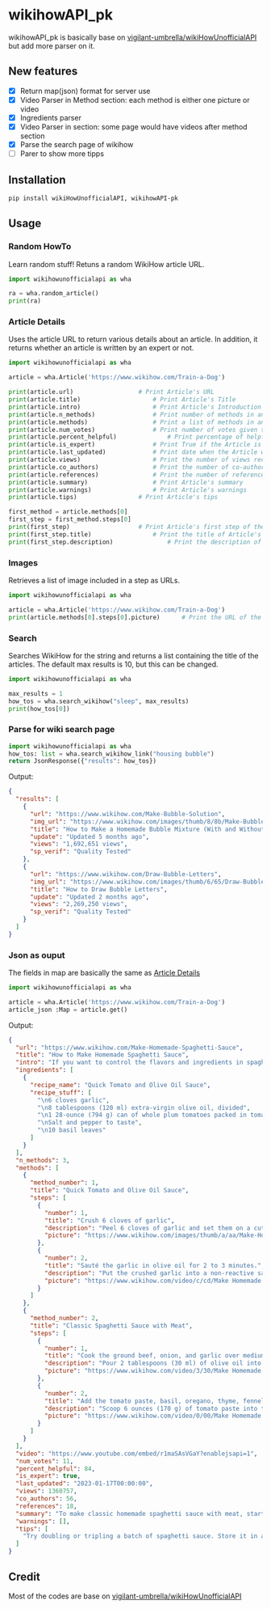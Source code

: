 # wikihowAPI_pk

wikihowAPI_pk is basically base on [vigilant-umbrella/wikiHowUnofficialAPI
](https://github.com/vigilant-umbrella/wikiHowUnofficialAPI.git) but add more parser on it.

## New features

- [x] Return map(json) format for server use
- [x] Video Parser in Method section: each method is either one picture or video
- [x] Ingredients parser
- [x] Video Parser in section: some page would have videos after method section
- [x] Parse the search page of wikihow
- [ ] Parer to show more tipps

## Installation

```bash
pip install wikiHowUnofficialAPI, wikihowAPI-pk
```

## Usage

### Random HowTo

Learn random stuff! Retuns a random WikiHow article URL.

```python
import wikihowunofficialapi as wha

ra = wha.random_article()
print(ra)
```

### Article Details

Uses the article URL to return various details about an article. In addition, it returns whether an article is written by an expert or not.

```python
import wikihowunofficialapi as wha

article = wha.Article('https://www.wikihow.com/Train-a-Dog')

print(article.url)					# Print Article's URL
print(article.title)					# Print Article's Title
print(article.intro)					# Print Article's Introduction
print(article.n_methods)				# Print number of methods in an Article
print(article.methods)					# Print a list of methods in an Article
print(article.num_votes)				# Print number of votes given to an Article
print(article.percent_helpful)				# Print percentage of helpful votes given to an Article
print(article.is_expert)				# Print True if the Article is written by an expert
print(article.last_updated)				# Print date when the Article was last updated
print(article.views)					# Print the number of views recieved by Article
print(article.co_authors)				# Print the number of co-authors of an Article
print(article.references)				# Print the number of references in an Article
print(article.summary)					# Print Article's summary
print(article.warnings)					# Print Article's warnings
print(article.tips)					# Print Article's tips

first_method = article.methods[0]
first_step = first_method.steps[0]
print(first_step)					# Print Article's first step of the first method
print(first_step.title)					# Print the title of Article's first step of the first method
print(first_step.description)				# Print the description of Article's first step of the first method
```

### Images

Retrieves a list of image included in a step as URLs.

```python
import wikihowunofficialapi as wha

article = wha.Article('https://www.wikihow.com/Train-a-Dog')
print(article.methods[0].steps[0].picture)		# Print the URL of the image of Article's first step of the first method

```

### Search

Searches WikiHow for the string and returns a list containing the title of the articles. The default max results is 10, but this can be changed.

```python
import wikihowunofficialapi as wha

max_results = 1
how_tos = wha.search_wikihow("sleep", max_results)
print(how_tos[0])
```

### Parse for wiki search page

```python
import wikihowunofficialapi as wha
how_tos: list = wha.search_wikihow_link("housing bubble")
return JsonResponse({"results": how_tos})
```

Output:

```json
{
  "results": [
    {
      "url": "https://www.wikihow.com/Make-Bubble-Solution",
      "img_url": "https://www.wikihow.com/images/thumb/8/8b/Make-Bubble-Solution-Step-10-Version-9.jpg/-crop-250-145-250px-Make-Bubble-Solution-Step-10-Version-9.jpg",
      "title": "How to Make a Homemade Bubble Mixture (With and Without Glycerin)",
      "update": "Updated 5 months ago",
      "views": "1,692,651 views",
      "sp_verif": "Quality Tested"
    },
    {
      "url": "https://www.wikihow.com/Draw-Bubble-Letters",
      "img_url": "https://www.wikihow.com/images/thumb/6/65/Draw-Bubble-Letters-Step-5-Version-5.jpg/-crop-250-145-250px-Draw-Bubble-Letters-Step-5-Version-5.jpg",
      "title": "How to Draw Bubble Letters",
      "update": "Updated 2 months ago",
      "views": "2,269,250 views",
      "sp_verif": "Quality Tested"
    }
  ]
}
```

### Json as ouput

The fields in map are basically the same as [Article Details](#article-details)

```python
import wikihowunofficialapi as wha

article = wha.Article('https://www.wikihow.com/Train-a-Dog')
article_json :Map = article.get()
```

Output:

```json
{
  "url": "https://www.wikihow.com/Make-Homemade-Spaghetti-Sauce",
  "title": "How to Make Homemade Spaghetti Sauce",
  "intro": "If you want to control the flavors and ingredients in spaghetti sauce, create your own! For a quick tomato and olive oil sauce that tastes fresh, simmer canned tomatoes in garlic, olive oil, and fresh basil. You can also make a meat spaghetti sauce that uses classic herbs and cooks until the meat is tender. Marinara sauce is also easy to make at a moment's notice. Just sauté a little onion and garlic in olive oil before you add red wine and tomatoes. Then cook the sauce until the tomatoes soften and lose their shape.",
  "ingredients": [
    {
      "recipe_name": "Quick Tomato and Olive Oil Sauce",
      "recipe_stuff": [
        "\n6 cloves garlic",
        "\n8 tablespoons (120 ml) extra-virgin olive oil, divided",
        "\n1 28-ounce (794 g) can of whole plum tomatoes packed in tomato juice",
        "\nSalt and pepper to taste",
        "\n10 basil leaves"
      ]
    }
  ],
  "n_methods": 3,
  "methods": [
    {
      "method_number": 1,
      "title": "Quick Tomato and Olive Oil Sauce",
      "steps": [
        {
          "number": 1,
          "title": "Crush 6 cloves of garlic",
          "description": "Peel 6 cloves of garlic and set them on a cutting board. Use the flat blade of a chef's knife to press down firmly on each clove of garlic.\nThe pressure will crush the garlic and release flavor.",
          "picture": "https://www.wikihow.com/images/thumb/a/aa/Make-Homemade-Spaghetti-Sauce-Step-1-Version-6.jpg/v4-460px-Make-Homemade-Spaghetti-Sauce-Step-1-Version-6.jpg"
        },
        {
          "number": 2,
          "title": "Sauté the garlic in olive oil for 2 to 3 minutes.",
          "description": "Put the crushed garlic into a non-reactive saucepan and pour in 5 tablespoons (74 ml) of the extra-virgin olive oil. Turn the burner to medium and heat the garlic until it becomes golden brown.\nStir the garlic occasionally so it cooks evenly.",
          "picture": "https://www.wikihow.com/video/c/cd/Make Homemade Spaghetti Sauce Step 2 Version 5.360p.mp4"
        }
      ]
    },
    {
      "method_number": 2,
      "title": "Classic Spaghetti Sauce with Meat",
      "steps": [
        {
          "number": 1,
          "title": "Cook the ground beef, onion, and garlic over medium heat for 7 to 8 minutes.",
          "description": "Pour 2 tablespoons (30 ml) of olive oil into a large skillet or Dutch oven and turn the burner to medium. Stir in 1 pound (450 g) of lean ground beef, 1 cup (150 g) of diced yellow onion, and 2 teaspoons (6 g) of minced garlic. Stir and cook the meat mixture until the beef is browned and crumbly.\nSince you're using lean ground beef, there shouldn't be much grease to drain off. If the meat is very greasy, drain off excess grease before finishing the sauce.",
          "picture": "https://www.wikihow.com/video/3/30/Make Homemade Spaghetti Sauce Step 8 Version 5.360p.mp4"
        },
        {
          "number": 2,
          "title": "Add the tomato paste, basil, oregano, thyme, fennel, and optional crushed pepper.",
          "description": "Scoop 6 ounces (170 g) of tomato paste into the skillet and add the herbs. Stir well to combine the ingredients and cook the sauce over medium heat for 1 to 2 minutes. Add salt and pepper to taste.",
          "picture": "https://www.wikihow.com/video/0/00/Make Homemade Spaghetti Sauce Step 9 Version 5.360p.mp4"
        }
      ]
    }
  ],
  "video": "https://www.youtube.com/embed/r1maSAsVGaY?enablejsapi=1",
  "num_votes": 11,
  "percent_helpful": 84,
  "is_expert": true,
  "last_updated": "2023-01-17T00:00:00",
  "views": 1360757,
  "co_authors": 56,
  "references": 18,
  "summary": "To make classic homemade spaghetti sauce with meat, start by browning the ground beef, onion, and garlic over medium heat for 7-8 minutes. Next, add the tomato paste and spices and cook the sauce for 2 minutes. Then, add the crushed tomatoes, broth, and sugar and simmer the sauce for 30 minutes. Remove the sauce from heat, spoon it over cooked pasta, and enjoy! For tips on making a quick marinara sauce, read on!",
  "warnings": [],
  "tips": [
    "Try doubling or tripling a batch of spaghetti sauce. Store it in an airtight container and freeze it for up to 6 months.\n"
  ]
}
```

## Credit

Most of the codes are base on [vigilant-umbrella/wikiHowUnofficialAPI
](https://github.com/vigilant-umbrella/wikiHowUnofficialAPI.git)
